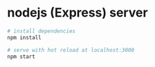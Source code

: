 # nodejs (Express) server

``` bash
# install dependencies
npm install

# serve with hot reload at localhost:3000
npm start
